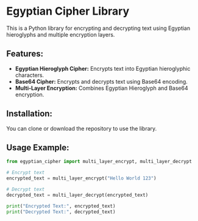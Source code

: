 # Egyptian Cipher Library

This is a Python library for encrypting and decrypting text using Egyptian hieroglyphs and multiple encryption layers.

## Features:
- **Egyptian Hieroglyph Cipher:** Encrypts text into Egyptian hieroglyphic characters.
- **Base64 Cipher:** Encrypts and decrypts text using Base64 encoding.
- **Multi-Layer Encryption:** Combines Egyptian Hieroglyph and Base64 encryption.

## Installation:
You can clone or download the repository to use the library.

## Usage Example:
```python
from egyptian_cipher import multi_layer_encrypt, multi_layer_decrypt

# Encrypt text
encrypted_text = multi_layer_encrypt("Hello World 123")

# Decrypt text
decrypted_text = multi_layer_decrypt(encrypted_text)

print("Encrypted Text:", encrypted_text)
print("Decrypted Text:", decrypted_text)
